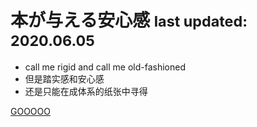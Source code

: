 <!-- ![logo](_media/icon.svg) -->

# 本が与える安心感 <small>last updated: 2020.06.05</small>

<!-- > 书本才能给的安全感 -->

<!-- 书本相较于网络文章的明显好处：-->

<!-- > 成体系、叙述有逻辑 -->

<!-- > 经过作者的深思熟虑写成，又经过出版社专业人员校验 -->

<!-- > 经历了时间和市场的考验 -->

<!-- 总结来说，是享受了严格的筛选机制所带来的产物 -->

- call me rigid and call me old-fashioned
- 但是踏实感和安心感
- 还是只能在成体系的纸张中寻得

[GOOOOO](README.md)